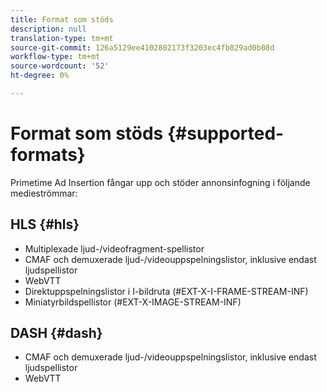 ```yaml
---
title: Format som stöds
description: null
translation-type: tm+mt
source-git-commit: 126a5129ee4102802173f3203ec4fb829ad0b08d
workflow-type: tm+mt
source-wordcount: '52'
ht-degree: 0%

---
```



# Format som stöds {#supported-formats}

Primetime Ad Insertion fångar upp och stöder annonsinfogning i följande medieströmmar:

## HLS {#hls}

- Multiplexade ljud-/videofragment-spellistor
- CMAF och demuxerade ljud-/videouppspelningslistor, inklusive endast ljudspellistor
- WebVTT
- Direktuppspelningslistor i I-bildruta (#EXT-X-I-FRAME-STREAM-INF)
- Miniatyrbildspellistor (#EXT-X-IMAGE-STREAM-INF)

## DASH {#dash}

- CMAF och demuxerade ljud-/videouppspelningslistor, inklusive endast ljudspellistor
- WebVTT
